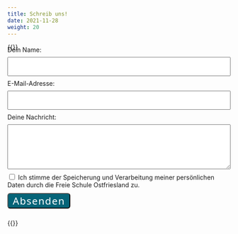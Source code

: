 ```yaml
---
title: Schreib uns!
date: 2021-11-28
weight: 20
---
```


{{<rawhtml>}}
<span>
<style> 
form {
    margin-top: -60px;
}
input[type=text] {
  width: 100%;
  padding: 12px 20px;
  margin: 8px 0;
  box-sizing: border-box;
}
input[type=email] {
  width: 100%;
  padding: 12px 20px;
  margin: 8px 0;
  box-sizing: border-box;
}
checkbox {
  width: auto;
  float: left;
  padding: 12px 20px;
  margin: 8px 4px;
  box-sizing: border-box;
}
textarea {
  width: 100%;
  padding: 12px 20px;
  margin: 8px 0;
  box-sizing: border-box;
}
button {
    background-color:#056478 !important;
    font-family: "CCSignLanguage Regular", system-ui!important;
    letter-spacing: 0.07em;    
    color:white;
    margin: 10px 10px 10px 0;
    font-size: 1.4rem;
    padding: 0 10px 0 10px;
    border-radius: 6px;
}
</style>
<form id="fso-contact" method="POST" data-netlify="true"  action="/thanks">
  <p style="visibility:hidden;">
    <label>Don’t fill this out if you’re human: <input name="bot-field" /></label>
  </p>  
  <label for="name">Dein Name:</label>
  <input type="text" name="name" required>
  <label for="email">E-Mail-Adresse:</label>
  <input type="email" name="email" required>
  <label for="message">Deine Nachricht:</label>
  <textarea name="message" rows="5" cols="20" form="fso-contact"></textarea>  
  <input type="checkbox" name=privacy value="x" required> Ich stimme der Speicherung und Verarbeitung meiner persönlichen Daten durch die Freie Schule Ostfriesland zu.<br/>
  <button type="submit">Absenden</button>
</form>
</span>
{{</rawhtml>}}